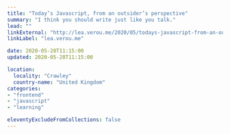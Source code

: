 ```yaml
---
title: "Today’s Javascript, from an outsider’s perspective"
summary: "I think you should write just like you talk."
lead: ""
linkExternal: "http://lea.verou.me/2020/05/todays-javascript-from-an-outsiders-perspective/"
linkLabel: "lea.verou.me"

date: 2020-05-28T11:15:00
updated: 2020-05-28T11:15:00

location:
  locality: "Crawley"
  country-name: "United Kingdom"
categories:
- "frontend"
- "javascript"
- "learning"

eleventyExcludeFromCollections: false
---
```

